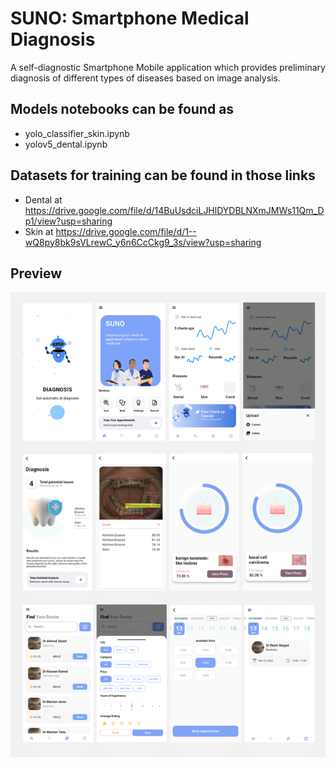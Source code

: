 # SUNO: Smartphone Medical Diagnosis
A self-diagnostic Smartphone Mobile application which provides preliminary diagnosis of different types of diseases based on image analysis.
## Models notebooks can be found as 
 - yolo_classifier_skin.ipynb
 - yolov5_dental.ipynb
## Datasets for training can be found in those links 
  - Dental at https://drive.google.com/file/d/14BuUsdciLJHlDYDBLNXmJMWs11Qm_Dp1/view?usp=sharing 
  - Skin at https://drive.google.com/file/d/1--wQ8py8bk9sVLrewC_y6n6CcCkg9_3s/view?usp=sharing
## Preview
<img src="app_preview.png">

